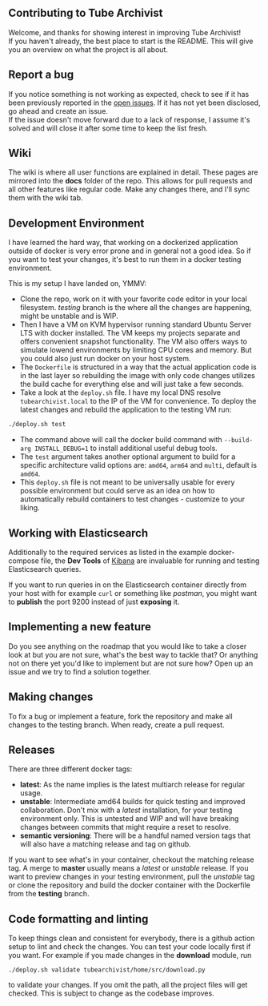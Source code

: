 ## Contributing to Tube Archivist

Welcome, and thanks for showing interest in improving Tube Archivist!  
If you haven't already, the best place to start is the README. This will give you an overview on what the project is all about.

## Report a bug

If you notice something is not working as expected, check to see if it has been previously reported in the [open issues](https://github.com/tubearchivist/tubearchivist/issues).
If it has not yet been disclosed, go ahead and create an issue.  
If the issue doesn't move forward due to a lack of response, I assume it's solved and will close it after some time to keep the list fresh. 

## Wiki

The wiki is where all user functions are explained in detail. These pages are mirrored into the **docs** folder of the repo. This allows for pull requests and all other features like regular code. Make any changes there, and I'll sync them with the wiki tab.

## Development Environment

I have learned the hard way, that working on a dockerized application outside of docker is very error prone and in general not a good idea. So if you want to test your changes, it's best to run them in a docker testing environment.  

This is my setup I have landed on, YMMV:
- Clone the repo, work on it with your favorite code editor in your local filesystem. *testing* branch is the where all the changes are happening, might be unstable and is WIP.
- Then I have a VM on KVM hypervisor running standard Ubuntu Server LTS with docker installed. The VM keeps my projects separate and offers convenient snapshot functionality. The VM also offers ways to simulate lowend environments by limiting CPU cores and memory. But you could also just run docker on your host system.
- The `Dockerfile` is structured in a way that the actual application code is in the last layer so rebuilding the image with only code changes utilizes the build cache for everything else and will just take a few seconds.
- Take a look at the `deploy.sh` file. I have my local DNS resolve `tubearchivist.local` to the IP of the VM for convenience. To deploy the latest changes and rebuild the application to the testing VM run:
```bash
./deploy.sh test
```
- The command above will call the docker build command with `--build-arg INSTALL_DEBUG=1` to install additional useful debug tools.
- The `test` argument takes another optional argument to build for a specific architecture valid options are: `amd64`, `arm64` and `multi`, default is `amd64`.
- This `deploy.sh` file is not meant to be universally usable for every possible environment but could serve as an idea on how to automatically rebuild containers to test changes - customize to your liking. 

## Working with Elasticsearch
Additionally to the required services as listed in the example docker-compose file, the **Dev Tools** of [Kibana](https://www.elastic.co/guide/en/kibana/current/docker.html) are invaluable for running and testing Elasticsearch queries.  

If you want to run queries in on the Elasticsearch container directly from your host with for example `curl` or something like *postman*, you might want to **publish** the port 9200 instead of just **exposing** it.

## Implementing a new feature

Do you see anything on the roadmap that you would like to take a closer look at but you are not sure, what's the best way to tackle that? Or anything not on there yet you'd like to implement but are not sure how? Open up an issue and we try to find a solution together.

## Making changes

To fix a bug or implement a feature, fork the repository and make all changes to the testing branch. When ready, create a pull request.

## Releases

There are three different docker tags:
- **latest**: As the name implies is the latest multiarch release for regular usage.
- **unstable**: Intermediate amd64 builds for quick testing and improved collaboration. Don't mix with a *latest* installation, for your testing environment only. This is untested and WIP and will have breaking changes between commits that might require a reset to resolve. 
- **semantic versioning**: There will be a handful named version tags that will also have a matching release and tag on github.

If you want to see what's in your container, checkout the matching release tag. A merge to **master** usually means a *latest* or *unstable* release. If you want to preview changes in your testing environment, pull the *unstable* tag or clone the repository and build the docker container with the Dockerfile from the **testing** branch.

## Code formatting and linting

To keep things clean and consistent for everybody, there is a github action setup to lint and check the changes. You can test your code locally first if you want. For example if you made changes in the **download** module, run

```shell
./deploy.sh validate tubearchivist/home/src/download.py
```

to validate your changes. If you omit the path, all the project files will get checked. This is subject to change as the codebase improves. 